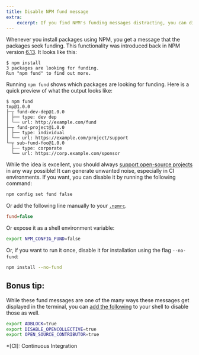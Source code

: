 ```yaml
---
title: Disable NPM fund message
extra:
    excerpt: If you find NPM's funding messages distracting, you can disable them by setting a configuration in different ways.
---
```


Whenever you install packages using NPM, you get a message that the packages seek funding.
This functionality was introduced back in NPM version [6.13][0].
It looks like this:

```
$ npm install
3 packages are looking for funding.
Run "npm fund" to find out more.
```

Running `npm fund` shows which packages are looking for funding.
Here is a quick preview of what the output looks like:

```
$ npm fund
tmp@1.0.0
├─┬ fund-dev-dep@1.0.0
│ ├── type: dev dep
│ └── url: http://example.com/fund
├─┬ fund-project@1.0.0
│ ├── type: individual
│ └── url: https://example.com/project/support
└─┬ sub-fund-foo@1.0.0
  ├── type: corporate
  └── url: https://corp.example.com/sponsor
```


While the idea is excellent, you should always [support open-source projects][1] in any way possible!
It can generate unwanted noise, especially in CI environments.
If you want, you can disable it by running the following command:

```bash
npm config set fund false
```

Or add the following line manually to your [`.npmrc`][2].

```ini
fund=false
```

Or expose it as a shell environment variable:

```bash
export NPM_CONFIG_FUND=false
```

Or, if you want to run it once, disable it for installation using the flag `--no-fund`:

```bash
npm install --no-fund
```

## Bonus tip:

While these fund messages are one of the many ways these messages get displayed in the terminal, you can [add the following][3] to your shell to disable those as well.

```bash
export ADBLOCK=true
export DISABLE_OPENCOLLECTIVE=true
export OPEN_SOURCE_CONTRIBUTOR=true
```

*[CI]: Continuous Integration

[0]: https://blog.npmjs.org/post/188841555980/updates-to-community-docs-more
[1]: https://opensource.guide
[2]: https://docs.npmjs.com/cli/v9/configuring-npm/npmrc
[3]: https://news.ycombinator.com/item?id=20791266
